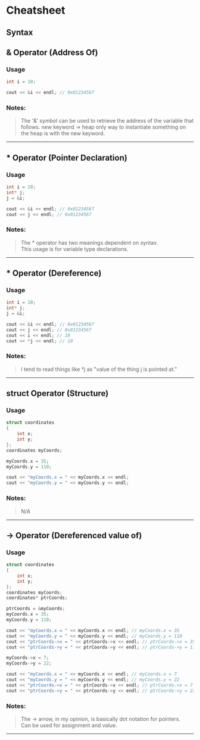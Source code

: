 # Cheatsheet

## **Syntax**  
  
## & Operator (Address Of)
### Usage
```c++
int i = 10;

cout << &i << endl; // 0x01234567
```  

### Notes:
> The '&' symbol can be used to retrieve the address of the variable that follows.
> new keyword -> heap
> only way to instantiate something on the heap is with the new keyword.

---
## * Operator (Pointer Declaration)
### Usage
```c++
int i = 10;
int* j;
j = &i;

cout << &i << endl; // 0x01234567
cout << j << endl; // 0x01234567
```  

### Notes:
> The * operator has two meanings dependent on syntax.  
> This usage is for variable type declarations.

---
## * Operator (Dereference)
### Usage
```c++
int i = 10;
int* j;
j = &i;

cout << &i << endl; // 0x01234567
cout << j << endl; // 0x01234567
cout << i << endl; // 10
cout << *j << endl; // 10
```  

### Notes:
> I tend to read things like *j as "value of the thing j is pointed at."

---
## struct Operator (Structure)
### Usage
```c++
struct coordinates
{
    int x;
    int y;
};
coordinates myCoords;

myCoords.x = 35;
myCoords.y = 110;

cout << "myCoords.x = " << myCoords.x << endl;
cout << "myCoords.y = " << myCoords.y << endl;
```  

### Notes:
> N/A

---
## -> Operator (Dereferenced value of)
### Usage
```c++
struct coordinates
{
    int x;
    int y;
};
coordinates myCoords;
coordinates* ptrCoords;

ptrCoords = &myCoords;
myCoords.x = 35;
myCoords.y = 110;

cout << "myCoords.x = " << myCoords.x << endl; // myCoords.x = 35
cout << "myCoords.y = " << myCoords.y << endl; // myCoords.y = 110
cout << "ptrCoords->x = " << ptrCoords->x << endl; // ptrCoords->x = 35
cout << "ptrCoords->y = " << ptrCoords->y << endl; // ptrCoords->y = 110

myCoords->x = 7;
myCoords->y = 22;

cout << "myCoords.x = " << myCoords.x << endl; // myCoords.x = 7
cout << "myCoords.y = " << myCoords.y << endl; // myCoords.y = 22
cout << "ptrCoords->x = " << ptrCoords->x << endl; // ptrCoords->x = 7
cout << "ptrCoords->y = " << ptrCoords->y << endl; // ptrCoords->y = 22

```  

### Notes:
> The -> arrow, in my opinion, is basically dot notation for pointers.  
> Can be used for assignment and value.
---
